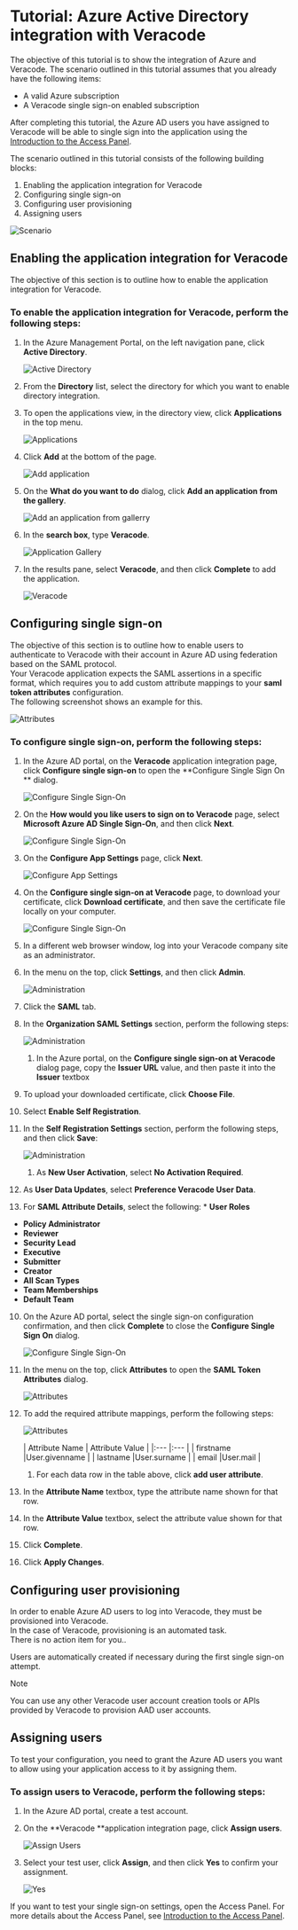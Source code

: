 <properties 
    pageTitle="Tutorial: Azure Active Directory integration with Veracode | Microsoft Azure" 
    description="Learn how to use Veracode with Azure Active Directory to enable single sign-on, automated provisioning, and more!" 
    services="active-directory" 
    authors="markusvi"  
    documentationCenter="na" 
    manager="stevenpo"/>

<tags 
    ms.service="active-directory" 
    ms.devlang="na" 
    ms.topic="article" 
    ms.tgt_pltfrm="na" 
    ms.workload="identity" 
    ms.date="01/12/2016" 
    ms.author="markvi" />

# Tutorial: Azure Active Directory integration with Veracode
The objective of this tutorial is to show the integration of Azure and Veracode. The scenario outlined in this tutorial assumes that you already have the following items:

* A valid Azure subscription
* A Veracode single sign-on enabled subscription

After completing this tutorial, the Azure AD users you have assigned to Veracode will be able to single sign into the application using the [Introduction to the Access Panel](active-directory-saas-access-panel-introduction.md).

The scenario outlined in this tutorial consists of the following building blocks:

1. Enabling the application integration for Veracode
2. Configuring single sign-on
3. Configuring user provisioning
4. Assigning users

![Scenario](./media/active-directory-saas-veracode-tutorial/IC802903.png "Scenario")

## Enabling the application integration for Veracode
The objective of this section is to outline how to enable the application integration for Veracode.

### To enable the application integration for Veracode, perform the following steps:
1. In the Azure Management Portal, on the left navigation pane, click **Active Directory**.

   ![Active Directory](./media/active-directory-saas-veracode-tutorial/IC700993.png "Active Directory")

2. From the **Directory** list, select the directory for which you want to enable directory integration.

3. To open the applications view, in the directory view, click **Applications** in the top menu.

   ![Applications](./media/active-directory-saas-veracode-tutorial/IC700994.png "Applications")

4. Click **Add** at the bottom of the page.

   ![Add application](./media/active-directory-saas-veracode-tutorial/IC749321.png "Add application")

5. On the **What do you want to do** dialog, click **Add an application from the gallery**.

   ![Add an application from gallerry](./media/active-directory-saas-veracode-tutorial/IC749322.png "Add an application from gallerry")

6. In the **search box**, type **Veracode**.

   ![Application Gallery](./media/active-directory-saas-veracode-tutorial/IC802904.png "Application Gallery")

7. In the results pane, select **Veracode**, and then click **Complete** to add the application.

   ![Veracode](./media/active-directory-saas-veracode-tutorial/IC802905.png "Veracode")


## Configuring single sign-on
The objective of this section is to outline how to enable users to authenticate to Veracode with their account in Azure AD using federation based on the SAML protocol.  
Your Veracode application expects the SAML assertions in a specific format, which requires you to add custom attribute mappings to your **saml token attributes** configuration.  
The following screenshot shows an example for this.

![Attributes](./media/active-directory-saas-veracode-tutorial/IC802906.png "Attributes")

### To configure single sign-on, perform the following steps:
1. In the Azure AD portal, on the **Veracode** application integration page, click **Configure single sign-on** to open the **Configure Single Sign On ** dialog.

   ![Configure Single Sign-On](./media/active-directory-saas-veracode-tutorial/IC802907.png "Configure Single Sign-On")

2. On the **How would you like users to sign on to Veracode** page, select **Microsoft Azure AD Single Sign-On**, and then click **Next**.

   ![Configure Single Sign-On](./media/active-directory-saas-veracode-tutorial/IC802908.png "Configure Single Sign-On")

3. On the **Configure App Settings** page, click **Next**.

   ![Configure App Settings](./media/active-directory-saas-veracode-tutorial/IC802909.png "Configure App Settings")

4. On the **Configure single sign-on at Veracode** page, to download your certificate, click **Download certificate**, and then save the certificate file locally on your computer.

   ![Configure Single Sign-On](./media/active-directory-saas-veracode-tutorial/IC802910.png "Configure Single Sign-On")

5. In a different web browser window, log into your Veracode company site as an administrator.

6. In the menu on the top, click **Settings**, and then click **Admin**.

   ![Administration](./media/active-directory-saas-veracode-tutorial/IC802911.png "Administration")

7. Click the **SAML** tab.

8. In the **Organization SAML Settings** section, perform the following steps:

   ![Administration](./media/active-directory-saas-veracode-tutorial/IC802912.png "Administration")

   1. In the Azure portal, on the **Configure single sign-on at Veracode** dialog page, copy the **Issuer URL** value, and then paste it into the **Issuer** textbox
2. To upload your downloaded certificate, click **Choose File**.
3. Select **Enable Self Registration**.

9. In the **Self Registration Settings** section, perform the following steps, and then click **Save**:

   ![Administration](./media/active-directory-saas-veracode-tutorial/IC802913.png "Administration")

   1. As **New User Activation**, select **No Activation Required**.
2. As **User Data Updates**, select **Preference Veracode User Data**.
3. For **SAML Attribute Details**, select the following:   * **User Roles**
* **Policy Administrator**
* **Reviewer**
* **Security Lead**
* **Executive**
* **Submitter**
* **Creator**
* **All Scan Types**
* **Team Memberships**
* **Default Team**



10. On the Azure AD portal, select the single sign-on configuration confirmation, and then click **Complete** to close the **Configure Single Sign On** dialog.

    ![Configure Single Sign-On](./media/active-directory-saas-veracode-tutorial/IC802914.png "Configure Single Sign-On")

11. In the menu on the top, click **Attributes** to open the **SAML Token Attributes** dialog.

    ![Attributes](./media/active-directory-saas-veracode-tutorial/IC795920.png "Attributes")

12. To add the required attribute mappings, perform the following steps:

    ![Attributes](./media/active-directory-saas-veracode-tutorial/IC802906.png "Attributes")

    | Attribute Name | Attribute Value |
|:--- |:--- |
| firstname |User.givenname |
| lastname |User.surname |
| email |User.mail |

    1. For each data row in the table above, click **add user attribute**.

2. In the **Attribute Name** textbox, type the attribute name shown for that row.

3. In the **Attribute Value** textbox, select the attribute value shown for that row.

4. Click **Complete**.


13. Click **Apply Changes**.


## Configuring user provisioning
In order to enable Azure AD users to log into Veracode, they must be provisioned into Veracode.  
In the case of Veracode, provisioning is an automated task.  
There is no action item for you..

Users are automatically created if necessary during the first single sign-on attempt.

> [!NOTE]
> You can use any other Veracode user account creation tools or APIs provided by Veracode to provision AAD user accounts.
> 
> 
## Assigning users
To test your configuration, you need to grant the Azure AD users you want to allow using your application access to it by assigning them.

### To assign users to Veracode, perform the following steps:
1. In the Azure AD portal, create a test account.

2. On the **Veracode **application integration page, click **Assign users**.

   ![Assign Users](./media/active-directory-saas-veracode-tutorial/IC802915.png "Assign Users")

3. Select your test user, click **Assign**, and then click **Yes** to confirm your assignment.

   ![Yes](./media/active-directory-saas-veracode-tutorial/IC767830.png "Yes")


If you want to test your single sign-on settings, open the Access Panel. For more details about the Access Panel, see [Introduction to the Access Panel](active-directory-saas-access-panel-introduction.md).

